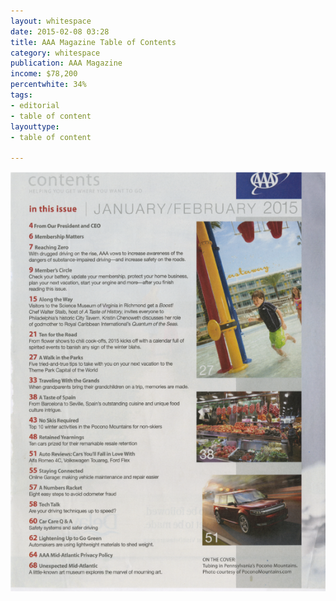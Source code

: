 ```yaml
---
layout: whitespace
date: 2015-02-08 03:28
title: AAA Magazine Table of Contents
category: whitespace 
publication: AAA Magazine
income: $78,200
percentwhite: 34%
tags: 
- editorial 
- table of content
layouttype: 
- table of content

---
```



         
<div class="imageContainer col-8"><img src="/img/editscans/AAA_TOC-1.png">
            
<div class="overlayContainer col-12">
<object type="image/svg+xml" data="/img/overlays/AAA_TOC_1-01.svg" class="trans"></object>
</div></div>